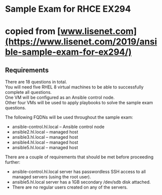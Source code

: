 # Sample Exam for RHCE EX294
# copied from [www.lisenet.com](https://www.lisenet.com/2019/ansible-sample-exam-for-ex294/)

## Requirements

There are 18 questions in total.\
You will need five RHEL 8 virtual machines to be able to successfully complete all questions.\
One VM will be configured as an Ansible control node.\
Other four VMs will be used to apply playbooks to solve the sample exam questions.

The following FQDNs will be used throughout the sample exam:
- ansible-control.hl.local – Ansible control node
- ansible2.hl.local – managed host
- ansible3.hl.local – managed host
- ansible4.hl.local – managed host
- ansible5.hl.local – managed host

There are a couple of requirements that should be met before proceeding further:
- ansible-control.hl.local server has passwordless SSH access to all managed servers (using the root user).
- ansible5.hl.local server has a 1GB secondary /dev/sdb disk attached.
- There are no regular users created on any of the servers.
